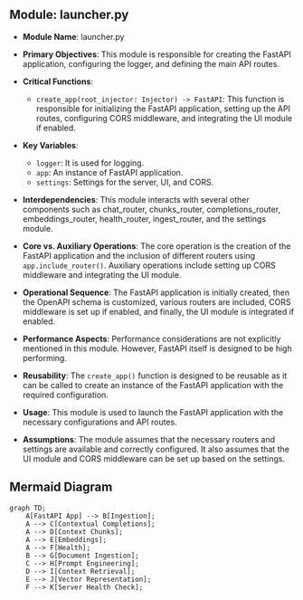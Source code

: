## Module: launcher.py
- **Module Name**: launcher.py

- **Primary Objectives**: This module is responsible for creating the FastAPI application, configuring the logger, and defining the main API routes. 

- **Critical Functions**: 
  - `create_app(root_injector: Injector) -> FastAPI`: This function is responsible for initializing the FastAPI application, setting up the API routes, configuring CORS middleware, and integrating the UI module if enabled.

- **Key Variables**: 
  - `logger`: It is used for logging.
  - `app`: An instance of FastAPI application.
  - `settings`: Settings for the server, UI, and CORS.

- **Interdependencies**: This module interacts with several other components such as chat_router, chunks_router, completions_router, embeddings_router, health_router, ingest_router, and the settings module.

- **Core vs. Auxiliary Operations**: The core operation is the creation of the FastAPI application and the inclusion of different routers using `app.include_router()`. Auxiliary operations include setting up CORS middleware and integrating the UI module.

- **Operational Sequence**: The FastAPI application is initially created, then the OpenAPI schema is customized, various routers are included, CORS middleware is set up if enabled, and finally, the UI module is integrated if enabled.

- **Performance Aspects**: Performance considerations are not explicitly mentioned in this module. However, FastAPI itself is designed to be high performing. 

- **Reusability**: The `create_app()` function is designed to be reusable as it can be called to create an instance of the FastAPI application with the required configuration.

- **Usage**: This module is used to launch the FastAPI application with the necessary configurations and API routes.

- **Assumptions**: The module assumes that the necessary routers and settings are available and correctly configured. It also assumes that the UI module and CORS middleware can be set up based on the settings.
## Mermaid Diagram
```mermaid
graph TD;
    A[FastAPI App] --> B[Ingestion];
    A --> C[Contextual Completions];
    A --> D[Context Chunks];
    A --> E[Embeddings];
    A --> F[Health];
    B --> G[Document Ingestion];
    C --> H[Prompt Engineering];
    D --> I[Context Retrieval];
    E --> J[Vector Representation];
    F --> K[Server Health Check];
```
